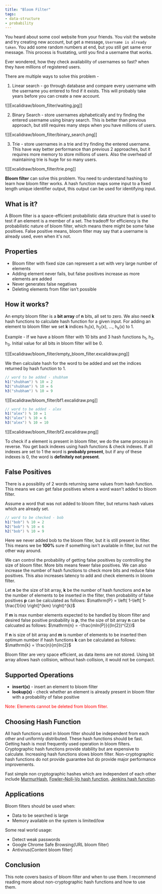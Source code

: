 ```yaml
---
title: "Bloom Filter"
tags:
- data-structure
- probability
---
```


You heard about some cool website from your friends. You visit the website and try creating new account, but get a message, `Username is already taken`. You add some random numbers at end, but you still get same error message. This process is frustating, until you find a username that works.

Ever wondered, how they check availability of usernames so fast? when they have millions of registered users.

There are multiple ways to solve this problem -
1. Linear search - go through database and compare every username with the username you entered to find if it exists. This will probably take years before you can create a new account.

![[Excalidraw/bloom_filter/waiting.jpg]]

2. Binary Search - store usernames alphabetically and try finding the entered username using binary search. This is better than previous approach, but still requires many steps when you have millions of users.

![[Excalidraw/bloom_filter/binary_search.png]]

3. Trie - store usernames in a trie and try finding the entered username. This have way better performance than previous 2 approaches, but it requires more memory to store millions of users. Also the overhead of maintaining trie is huge for so many users.

![[Excalidraw/bloom_filter/trie.png]]

**Bloom filter** can solve this problem. You need to understand hashing to learn how bloom filter works. A hash function maps some input to a fixed length unique identifier output, this output can be used for identifying input.

## What is it?
A Bloom filter is a space-efficient probabilistic data structure that is used to test if an element is a member of a set. The tradeoff for efficiency is the probabilistic nature of bloom filter, which means there might be some false positives. False positive means, bloom filter may say that a username is already used, even when it's not.

## Properties
- Bloom filter with fixed size can represent a set with very large number of elements
- Adding element never fails, but false positives increase as more elements are added
- Never generates false negatives
- Deleting elements from filter isn't possible

## How it works?
An empty bloom filter is a **bit array** of **n**  bits, all set to zero. We also need **k** hash functions to calculate hash function for a given input. For adding an element to bloom filter we set **k** indices h<sub>1</sub>(x), h<sub>2</sub>(x), ..., h<sub>k</sub>(x) to 1.

Example - If we have a bloom filter with 10 bits and 3 hash functions h<sub>1</sub>, h<sub>2</sub>, h<sub>3</sub>. Initial value for all bits in bloom filter will be 0. 

![[Excalidraw/bloom_filter/empty_bloom_filter.excalidraw.png]]

We then calculate hash for the word to be added and set the indices returned by hash function to 1.
```java
// word to be added - shubham
h1("shubham") % 10 = 2
h2("shubham") % 10 = 6
h3("shubham") % 10 = 9
```

![[Excalidraw/bloom_filter/bf1.excalidraw.png]]

```java
// word to be added - alex
h1("alex") % 10 = 1
h2("alex") % 10 = 6
h3("alex") % 10 = 10
```

![[Excalidraw/bloom_filter/bf2.excalidraw.png]]

To check if a element is present in bloom filter, we do the same process in reverse. You get back indexes using hash functions & check indexes. If all indexes are set to 1 the word is **probably present**, but if any of these indexes is 0, the word is **definitely not present**.

## False Positives

There is a possiblity of 2 words returning same values from hash function. This means we can get false positives where a word wasn't added to bloom filter.

Assume a word that was not added to bloom filter, but returns hash values which are already set.

```java
// word to be checked - bob
h1("bob") % 10 = 2
h2("bob") % 10 = 6
h2("bob") % 10 = 9
```

Here we never added bob to the bloom filter, but it is still present in filter. This means we be **100%** sure if something isn't available in filter, but not the other way around.

We can control the probability of getting false positives by controlling the size of bloom filter. More bits means fewer false positives. We can also increase the number of hash functions to check more bits and reduce false positives. This also increases latency to add and check elements in bloom filter.

Let **n** be the size of bit array, **k** be the number of hash functions and **n** be the number of elements to be inserted in the filter, then probability of false positives **p** can be calculated as follows:
$\mathrm{P} = \left( 1-\left[ 1-\frac{1}{n} \right]^{km} \right)^{k}$

If **m** is max number elements expected to be handled by bloom filter and desired false positive probability is **p**, the the size of bit array **n** can be calcuated as follows:
$\mathrm{n} = -\frac{mln{P}}{(ln{2})^{2}}$

If **n** is size of bit array and **m** is number of elements to be inserted then optimum number if hash functions **k** can be calculated as follows:
$\mathrm{k} = \frac{n}{m}ln{2}$

Bloom filter are very space efficient, as data items are not stored. Using bit array allows hash collision, without hash collision, it would not be compact.

## Supported Operations
- **insert(x)** - insert an element to bloom filter
- **lookup(x)** - check whether an element is already present in bloom filter with a probability of false positive
<span style="color: red;">
Note: Elements cannot be deleted from bloom filter.
</span>

## Choosing Hash Function
All hash functions used in bloom filter should be independent from each other and uniformly distributed. These hash functions should be fast. Getting hash is most frequently used operation in bloom filters. Cryptographic hash functions provide stability but are expensive to calculate. Increasing hash functions slows bloom filter. Non-cryptographic hash functions do not provide guarantee but do provide major performance improvements.

Fast simple non cryptographic hashes which are independent of each other include [MurmurHash](https://en.wikipedia.org/wiki/MurmurHash), [Fowler–Noll–Vo hash function](https://en.wikipedia.org/wiki/Fowler%E2%80%93Noll%E2%80%93Vo_hash_function), [Jenkins hash function](https://en.wikipedia.org/wiki/Jenkins_hash_function).

## Applications
Bloom filters should be used when:
- Data to be searched is large
- Memory available on the system is limited/low

Some real world usage:
- Detect weak passwords
- Google Chrome Safe Browsing(URL bloom filter)
- Antivirus(Content bloom filter)

## Conclusion
This note covers basics of bloom filter and when to use them. I recommend reading more about non-cryptographic hash functions and how to use them.